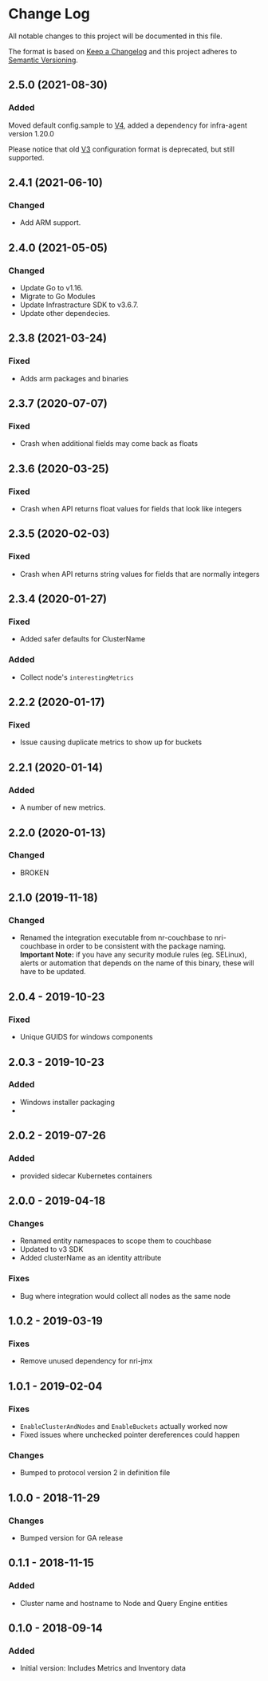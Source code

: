 # Change Log

All notable changes to this project will be documented in this file.

The format is based on [Keep a Changelog](http://keepachangelog.com/)
and this project adheres to [Semantic Versioning](http://semver.org/).

## 2.5.0 (2021-08-30)
### Added

Moved default config.sample to [V4](https://docs.newrelic.com/docs/create-integrations/infrastructure-integrations-sdk/specifications/host-integrations-newer-configuration-format/), added a dependency for infra-agent version 1.20.0

Please notice that old [V3](https://docs.newrelic.com/docs/create-integrations/infrastructure-integrations-sdk/specifications/host-integrations-standard-configuration-format/) configuration format is deprecated, but still supported.

## 2.4.1 (2021-06-10)
### Changed
- Add ARM support.

## 2.4.0 (2021-05-05)
### Changed
- Update Go to v1.16.
- Migrate to Go Modules
- Update Infrastracture SDK to v3.6.7.
- Update other dependecies.
## 2.3.8 (2021-03-24)
### Fixed
- Adds arm packages and binaries

## 2.3.7 (2020-07-07)
### Fixed
- Crash when additional fields may come back as floats

## 2.3.6 (2020-03-25)
### Fixed
- Crash when API returns float values for fields that look like integers

## 2.3.5 (2020-02-03)
### Fixed
- Crash when API returns string values for fields that are normally integers

## 2.3.4 (2020-01-27)
### Fixed
- Added safer defaults for ClusterName
### Added
- Collect node's `interestingMetrics`

## 2.2.2 (2020-01-17)
### Fixed
-  Issue causing duplicate metrics to show up for buckets

## 2.2.1 (2020-01-14)
### Added
-  A number of new metrics.

## 2.2.0 (2020-01-13)
### Changed
- BROKEN

## 2.1.0 (2019-11-18)
### Changed
- Renamed the integration executable from nr-couchbase to nri-couchbase in order to be consistent with the package naming. **Important Note:** if you have any security module rules (eg. SELinux), alerts or automation that depends on the name of this binary, these will have to be updated.

## 2.0.4 - 2019-10-23
### Fixed
- Unique GUIDS for windows components

## 2.0.3 - 2019-10-23
### Added
- Windows installer packaging
-
## 2.0.2 - 2019-07-26
### Added
- provided sidecar Kubernetes containers

## 2.0.0 - 2019-04-18
### Changes
- Renamed entity namespaces to scope them to couchbase
- Updated to v3 SDK
- Added clusterName as an identity attribute
### Fixes
- Bug where integration would collect all nodes as the same node

## 1.0.2 - 2019-03-19
### Fixes
- Remove unused dependency for nri-jmx

## 1.0.1 - 2019-02-04
### Fixes
- `EnableClusterAndNodes` and `EnableBuckets` actually worked now
- Fixed issues where unchecked pointer dereferences could happen
### Changes
- Bumped to protocol version 2 in definition file

## 1.0.0 - 2018-11-29
### Changes
- Bumped version for GA release

## 0.1.1 - 2018-11-15
### Added
- Cluster name and hostname to Node and Query Engine entities

## 0.1.0 - 2018-09-14
### Added
- Initial version: Includes Metrics and Inventory data
